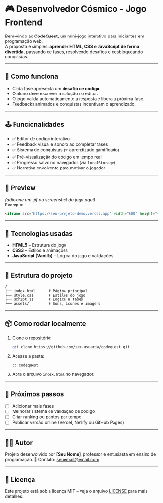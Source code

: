 

# 🎮 Desenvolvedor Cósmico - Jogo Frontend

Bem-vindo ao **CodeQuest**, um mini-jogo interativo para iniciantes em programação web.  
A proposta é simples: **aprender HTML, CSS e JavaScript de forma divertida**, passando de fases, resolvendo desafios e desbloqueando conquistas.

---

## 🚀 Como funciona
- Cada fase apresenta um **desafio de código**.
- O aluno deve escrever a solução no editor.
- O jogo valida automaticamente a resposta e libera a próxima fase.
- Feedbacks animados e conquistas incentivam o aprendizado.

---

## 🕹️ Funcionalidades
- ✅ Editor de código interativo  
- ✅ Feedback visual e sonoro ao completar fases  
- ✅ Sistema de conquistas (⭐ aprendizado gamificado)  
- ✅ Pré-visualização do código em tempo real  
- ✅ Progresso salvo no navegador (via `localStorage`)  
- ✅ Narrativa envolvente para motivar o jogador  

---

## 📸 Preview
*(adicione um gif ou screenshot do jogo aqui)*  
Exemplo:
```html
<iframe src="https://seu-projeto-demo.vercel.app" width="600" height="400"></iframe>
````

---

## 🔧 Tecnologias usadas

* **HTML5** – Estrutura do jogo
* **CSS3** – Estilos e animações
* **JavaScript (Vanilla)** – Lógica do jogo e validações

---

## 📂 Estrutura do projeto

```
/
├── index.html      # Página principal
├── style.css       # Estilos do jogo
├── script.js       # Lógica e fases
└── assets/         # Sons, ícones e imagens
```

---

## 📦 Como rodar localmente

1. Clone o repositório:

   ```bash
   git clone https://github.com/seu-usuario/codequest.git
   ```
2. Acesse a pasta:

   ```bash
   cd codequest
   ```
3. Abra o arquivo `index.html` no navegador.

---

## 🎯 Próximos passos

* [ ] Adicionar mais fases
* [ ] Melhorar sistema de validação de código
* [ ] Criar ranking ou pontos por tempo
* [ ] Publicar versão online (Vercel, Netlify ou GitHub Pages)

---

## 👨‍🏫 Autor

Projeto desenvolvido por **\[Seu Nome]**, professor e entusiasta em ensino de programação.
📧 Contato: [seuemail@email.com](mailto:seuemail@email.com)

---

## 📜 Licença

Este projeto está sob a licença MIT – veja o arquivo [LICENSE](LICENSE) para mais detalhes.



